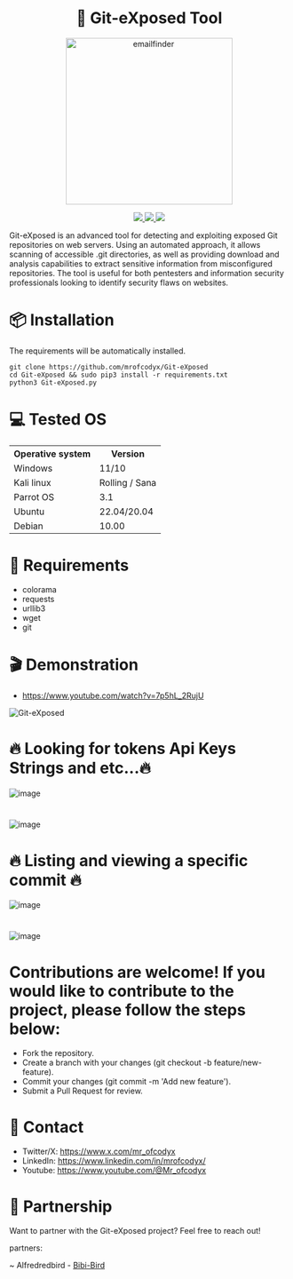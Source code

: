 <h1 align="center">
  <b>🔎 Git-eXposed Tool</b>
  <br>
</h1>
<p align="center">
  <img src="https://img.wattpad.com/5b8ca7eca592b3908900f4beae38cfa4ddb54e20/68747470733a2f2f73332e616d617a6f6e6177732e636f6d2f776174747061642d6d656469612d736572766963652f53746f7279496d6167652f6244413052694c7256625f722d413d3d2d3930343236363237362e313631386261326137323430656664303539353035313034363538322e676966" alt="emailfinder" width="300">
</p>
<p align="center">
  <a href="https://www.python.org/">
    <img src="https://img.shields.io/badge/python-3.8+-blue.svg?style=flat-square&logo=python"> 
  </a>
  <a href="https://github.com/mrofcodyx/Git-eXposed/blob/main/LICENSE">
    <img src="https://img.shields.io/badge/license-MIT-green.svg?style=square&logo=mit">
  </a>
  <a href="https://github.com/mrofcodyx">
    <img src="https://img.shields.io/badge/author-@mrofcodyx-orange.svg?style=square&logo=github">
  </a>
</p>
Git-eXposed is an advanced tool for detecting and exploiting exposed Git repositories on web servers. Using an automated approach, it allows scanning of accessible .git directories, as well as providing download and analysis capabilities to extract sensitive information from misconfigured repositories. The tool is useful for both pentesters and information security professionals looking to identify security flaws on websites.


# 📦 Installation
The requirements will be automatically installed.

    git clone https://github.com/mrofcodyx/Git-eXposed
    cd Git-eXposed && sudo pip3 install -r requirements.txt
    python3 Git-eXposed.py


# 💻 Tested OS

<table>
    <tr>
        <th>Operative system</th>
        <th> Version </th>
    </tr>
    <tr>
        <td>Windows</td>
        <td>11/10</td>
    </tr>
    <tr>
        <td>Kali linux</td>
        <td> Rolling / Sana</td>
    </tr>
    <tr>
        <td>Parrot OS</td>
        <td>3.1 </td>
    </tr>
    <tr>
        <td>Ubuntu</td>
        <td>22.04/20.04 </td>
    </tr>
    <tr>
        <td>Debian</td>
        <td>10.00 </td>
    </tr>
   <tr>
</table>


# 📖 Requirements

- colorama 
- requests 
- urllib3
- wget
- git

# 🎬 Demonstration

- https://www.youtube.com/watch?v=7p5hL_2RujU

![Git-eXposed](https://github.com/user-attachments/assets/18b3f853-397b-4b29-b3ab-c2b2a7d4219d)
# 🔥 Looking for tokens Api Keys Strings and etc...🔥
![image](https://github.com/user-attachments/assets/1a887842-13a1-44ae-ba96-aebb23da367e)
#
![image](https://github.com/user-attachments/assets/61097694-636c-48ea-9937-87d81ca73eaa)
#
# 🔥 Listing and viewing a specific commit 🔥
![image](https://github.com/user-attachments/assets/14885d65-6d2f-43b6-a81b-183ea387667c)
#
![image](https://github.com/user-attachments/assets/f3b587da-8508-43d2-98fe-067bb08ee725)
#

# Contributions are welcome! If you would like to contribute to the project, please follow the steps below:

- Fork the repository.
- Create a branch with your changes (git checkout -b feature/new-feature).
- Commit your changes (git commit -m 'Add new feature').
- Submit a Pull Request for review.

# 📘 Contact

- Twitter/X: https://www.x.com/mr_ofcodyx
- LinkedIn: https://www.linkedin.com/in/mrofcodyx/
- Youtube: https://www.youtube.com/@Mr_ofcodyx

# 🤝 Partnership
Want to partner with the Git-eXposed project? Feel free to reach out!

  partners:

  ~ Alfredredbird - [Bibi-Bird](https://github.com/alfredredbird/Bibi-Bird)
